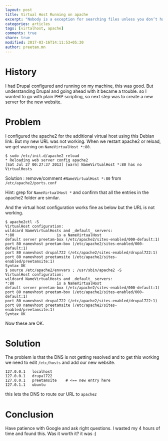 ```yaml
---
layout: post
title: Virtual Host Running on apache
excerpt: "Nobody is a exception for searching files unless you don’t have a computer."
categories: articles
tags: [virtalhost, apache]
comments: true
share: true
modified: 2017-03-16T14:11:53+05:30
author: preetam.mn
---
```


# History

I had Drupal configured and running on my machine, this was good. But
understanding Drupal and going ahead with it became a trouble. so I wanted to go
with plain PHP scripting, so next step was to create a new server for the new
website.

# Problem

I configured the apache2 for the additional virtual host using this Debian
link. But my new URL was not working. When we restart apache2 or reload, we get
warning on `NameVirtualHost *:80`.

```console
$ sudo /etc/init.d/apache2 reload
* Reloading web server config apache2
[Sat Jul 27 00:27:37 2013] [warn] NameVirtualHost *:80 has no VirtualHosts
```

Solution : remove/comment `#NameVirtualHost *:80` from `/etc/apache2/ports.conf`

Hint: grep for `NameVirtualHost *` and confirm that all the entries in the
apache2 folder are similar.

And the virtual host configuration works fine as below but the URL is not
working.

```console
$ apache2ctl -S
VirtualHost configuration:
wildcard NameVirtualHosts and _default_ servers:
*:80                   is a NameVirtualHost
default server preetam-box (/etc/apache2/sites-enabled/000-default:1)
port 80 namevhost preetam-box (/etc/apache2/sites-enabled/000-default:1)
port 80 namevhost drupal722 (/etc/apache2/sites-enabled/drupal722:1)
port 80 namevhost preetamsite (/etc/apache2/sites-enabled/preetamsite:1)
Syntax OK
$ source /etc/apache2/envvars ; /usr/sbin/apache2 -S
VirtualHost configuration:
wildcard NameVirtualHosts and _default_ servers:
*:80                   is a NameVirtualHost
default server preetam-box (/etc/apache2/sites-enabled/000-default:1)
port 80 namevhost preetam-box (/etc/apache2/sites-enabled/000-default:1)
port 80 namevhost drupal722 (/etc/apache2/sites-enabled/drupal722:1)
port 80 namevhost preetamsite (/etc/apache2/sites-enabled/preetamsite:1)
Syntax OK
```

Now these are OK.

# Solution

The problem is that the DNS is not getting resolved and to get this working we
need to edit `/etc/hosts` and add our new website.

```
127.0.0.1   localhost
127.0.0.1   drupal722
127.0.0.1   preetamsite    # <== new entry here
127.0.1.1   ubuntu
```

this lets the DNS to route our URL to `apache2`

# Conclusion

Have patience with Google and ask right questions. I wasted my 4 hours of time
and found this. Was it worth it? it was :)
